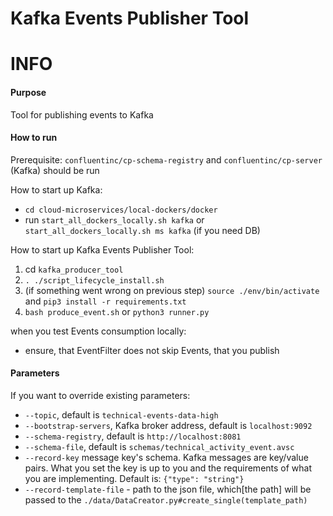 # Kafka Events Publisher Tool

# INFO

#### Purpose
Tool for publishing events to Kafka 

#### How to run
Prerequisite:
`confluentinc/cp-schema-registry` and `confluentinc/cp-server` (Kafka) should be run  

How to start up Kafka:

- `cd cloud-microservices/local-dockers/docker` 
- run `start_all_dockers_locally.sh kafka` or `start_all_dockers_locally.sh ms kafka` (if you need DB)

How to start up Kafka Events Publisher Tool:  
1. cd `kafka_producer_tool` 
2. `. ./script_lifecycle_install.sh`
3. (if something went wrong on previous step) `source ./env/bin/activate` and `pip3 install -r requirements.txt`
4. `bash produce_event.sh` or `python3 runner.py`


when you test Events consumption locally:
- ensure, that EventFilter does not skip Events, that you publish


#### Parameters

If you want to override existing parameters:

- `--topic`, default is `technical-events-data-high` 
- `--bootstrap-servers`, Kafka broker address, default is `localhost:9092`
- `--schema-registry`, default is `http://localhost:8081`
- `--schema-file`, default is `schemas/technical_activity_event.avsc`
- `--record-key` message key's schema. Kafka messages are key/value pairs. What you set the key is up to you and the requirements of what you are implementing.
Default is: `{"type": "string"}`
- `--record-template-file` - path to the json file, which[the path] will be passed to the `./data/DataCreator.py#create_single(template_path)`